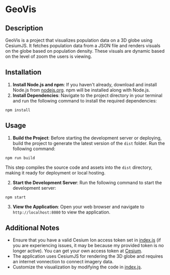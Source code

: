 # GeoVis

## Description
GeoVis is a project that visualizes population data on a 3D globe using CesiumJS. It fetches population data from a JSON file and renders visuals on the globe based on population density. These visuals are dynamic based on the level of zoom the users is viewing.

## Installation
1. **Install Node.js and npm**: If you haven't already, download and install Node.js from [nodejs.org](https://nodejs.org/en). npm will be installed along with Node.js.
2. **Install Dependencies**: Navigate to the project directory in your terminal and run the following command to install the required dependencies:
```
npm install
```

## Usage
1. **Build the Project**: Before starting the development server or deploying, build the project to generate the latest version of the `dist` folder. Run the following command:
```
npm run build
```
This step compiles the source code and assets into the `dist` directory, making it ready for deployment or local hosting.

2. **Start the Development Server**: Run the following command to start the development server:
```
npm start
```

3. **View the Application**: Open your web browser and navigate to `http://localhost:8080` to view the application.

## Additional Notes
- Ensure that you have a valid Cesium Ion access token set in [index.js](/src/index.js) (if you are experiencing issues, it may be because my provided token is no longer active). You can get your own access token at [Cesium](https://cesium.com/).
- The application uses CesiumJS for rendering the 3D globe and requires an internet vonnection to connect imagery data.
- Customize the visualization by modifying the code in [index.js](/src/index.js).
